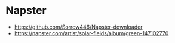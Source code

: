 # Napster

- https://github.com/Sorrow446/Napster-downloader
- https://napster.com/artist/solar-fields/album/green-147102770
